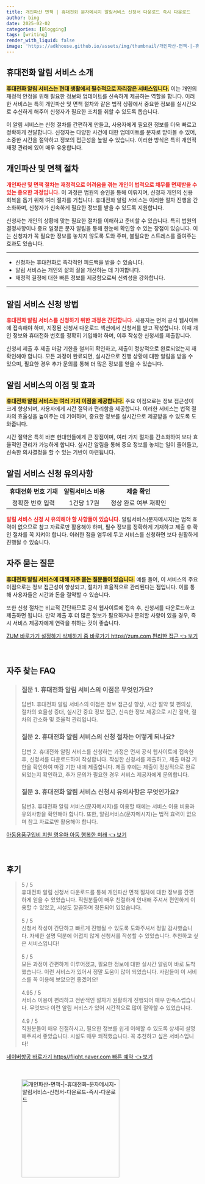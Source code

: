 ```yaml
---
title: 개인파산 면책 | 휴대전화 문자메시지 알림서비스 신청서 다운로드 즉시 다운로드
author: bing
date: 2025-02-02
categories: [Blogging]
tags: [writing]
render_with_liquid: false
image: 'https://adkhouse.github.io/assets/img/thumbnail/개인파산-면책-|-휴대전화-문자메시지-알림서비스-신청서-다운로드-즉시-다운로드.webp'
---
```



<h2 id='휴대전화_알림_서비스_소개'>휴대전화 알림 서비스 소개</h2>

<p><b><span style="background-color: #ffe066;">휴대전화 알림 서비스는 현대 생활에서 필수적으로 자리잡은 서비스입니다.</span></b> 이는 개인의 재정적 안정을 위해 필요한 정보와 업데이트를 신속하게 제공하는 역할을 합니다. 이러한 서비스는 특히 개인파산 및 면책 절차와 같은 법적 상황에서 중요한 정보를 실시간으로 수신하게 해주어 신청자가 필요한 조치를 취할 수 있도록 돕습니다.</p>

<p>이 알림 서비스는 신청 절차를 간편하게 만들고, 사용자에게 필요한 정보를 더욱 빠르고 정확하게 전달합니다. 신청자는 다양한 사건에 대한 업데이트를 문자로 받아볼 수 있어, 소중한 시간을 절약하고 정보의 접근성을 높일 수 있습니다. 이러한 방식은 특히 개인적 재정 관리에 있어 매우 유용합니다.</p>

<h2 id='개인파산_및_면책_절차'>개인파산 및 면책 절차</h2>

<p><b><span style="color: #ee2323;">개인파산 및 면책 절차는 재정적으로 어려움을 겪는 개인이 법적으로 채무를 면제받을 수 있는 중요한 과정입니다.</span></b> 이 과정은 법원의 승인을 통해 이뤄지며, 신청자 개인의 신용 회복을 돕기 위해 여러 절차를 거칩니다. 휴대전화 알림 서비스는 이러한 절차 진행을 간소화하며, 신청자가 신속하게 필요한 정보를 받을 수 있도록 지원합니다.</p>

<p>신청자는 개인의 상황에 맞는 필요한 절차를 이해하고 준비할 수 있습니다. 특히 법원의 결정사항이나 중요 일정은 문자 알림을 통해 한눈에 확인할 수 있는 장점이 있습니다. 이는 신청자가 꼭 필요한 정보를 놓치지 않도록 도와 주며, 불필요한 스트레스를 줄여주는 효과도 있습니다.</p>

<hr />

<ul>
    <li>신청자는 휴대전화로 즉각적인 피드백을 받을 수 있습니다.</li>
    <li>알림 서비스는 개인의 삶의 질을 개선하는 데 기여합니다.</li>
    <li>재정적 결정에 대한 빠른 정보를 제공함으로써 신뢰성을 강화합니다.</li>
</ul>

<hr />

<h2 id='알림서비스_신청방법'>알림 서비스 신청 방법</h2>

<p><b><span style="color: #ee2323;">휴대전화 알림 서비스를 신청하기 위한 과정은 간단합니다.</span></b> 사용자는 먼저 공식 웹사이트에 접속해야 하며, 지정된 신청서 다운로드 섹션에서 신청서를 받고 작성합니다. 이때 개인 정보와 휴대전화 번호를 정확히 기입해야 하며, 이후 작성한 신청서를 제출합니다.</p>

<p>신청서 제출 후 제출 마감 기한을 철저히 확인하고, 제출이 정상적으로 완료되었는지 재확인해야 합니다. 모든 과정이 완료되면, 실시간으로 진행 상황에 대한 알림을 받을 수 있으며, 필요한 경우 추가 문의를 통해 더 많은 정보를 얻을 수 있습니다.</p>

<h2 id='알림서비스_이점'>알림 서비스의 이점 및 효과</h2>

<p><b><span style="background-color: #ffe066;">휴대전화 알림 서비스는 여러 가지 이점을 제공합니다.</span></b> 주요 이점으로는 정보 접근성이 크게 향상되며, 사용자에게 시간 절약과 편리함을 제공합니다. 이러한 서비스는 법적 절차의 효율성을 높여주는 데 기여하며, 중요한 정보를 실시간으로 제공받을 수 있도록 도와줍니다.</p>

<p>시간 절약은 특히 바쁜 현대인들에게 큰 장점이며, 여러 가지 절차를 간소화하여 보다 효율적인 관리가 가능하게 합니다. 실시간 알림을 통해 중요 정보를 놓치는 일이 줄어들고, 신속한 의사결정을 할 수 있는 기반이 마련됩니다.</p>

<h2 id='알림서비스_신청_유의사항'>알림 서비스 신청 유의사항</h2>

<table>
    <tr>
        <td style="text-align: center; height: 17px;"><b>휴대전화 번호 기재</b></td>
        <td style="text-align: center; height: 17px;"><b>알림서비스 비용</b></td>
        <td style="text-align: center; height: 17px;"><b>제출 확인</b></td>
    </tr>
    <tr>
        <td style="text-align: center; height: 17px;">정확한 번호 입력</td>
        <td style="text-align: center; height: 17px;">1건당 17원</td>
        <td style="text-align: center; height: 17px;">정상 완료 여부 재확인</td>
    </tr>
</table>

<p><b><span style="color: #ee2323;">알림 서비스 신청 시 유의해야 할 사항들이 있습니다.</span></b> 알림서비스(문자메시지)는 법적 효력이 없으므로 참고 자료로만 활용해야 하며, 필수 정보를 정확하게 기재하고 제출 후 확인 절차를 꼭 지켜야 합니다. 이러한 점을 염두에 두고 서비스를 신청하면 보다 원활하게 진행될 수 있습니다.</p>

<h2 id='자주묻는질문'>자주 묻는 질문</h2>

<p><b><span style="background-color: #ffe066;">휴대전화 알림 서비스에 대해 자주 묻는 질문들이 있습니다.</span></b> 예를 들어, 이 서비스의 주요 이점으로는 정보 접근성이 향상되고, 절차가 효율적으로 관리된다는 점입니다. 이를 통해 사용자들은 시간과 돈을 절약할 수 있습니다.</p>

<p>또한 신청 절차는 비교적 간단하므로 공식 웹사이트에 접속 후, 신청서를 다운로드하고 제출하면 됩니다. 만약 제출 후 더 많은 정보가 필요하거나 문의할 사항이 있을 경우, 즉시 서비스 제공자에게 연락을 취하는 것이 좋습니다.</p>


<p><a class="click-button" title="ZUM 바로가기 설정하기 삭제하기 줌 바로가기 https//zum.com 편리한 접근" href="https://adkhouse.github.io/posts/ZUM-%EB%B0%94%EB%A1%9C%EA%B0%80%EA%B8%B0-%EC%84%A4%EC%A0%95%ED%95%98%EA%B8%B0-%EC%82%AD%EC%A0%9C%ED%95%98%EA%B8%B0-%EC%A4%8C-%EB%B0%94%EB%A1%9C%EA%B0%80%EA%B8%B0-httpszum.com-%ED%8E%B8%EB%A6%AC%ED%95%9C-%EC%A0%91%EA%B7%BC/" rel="dofollow">ZUM 바로가기 설정하기 삭제하기 줌 바로가기 https//zum.com 편리한 접근 👈 보기</a></p><br>
<h2 id='자주_찾는_FAQ'>자주 찾는 FAQ</h2>
<div itemscope="" itemtype="https://schema.org/FAQPage"> 
<blockquote> 
<div itemscope="" itemprop="mainEntity" itemtype="https://schema.org/Question"> 
<h3 itemprop="name">질문 1. 휴대전화 알림 서비스의 이점은 무엇인가요?</h3> 
<div itemscope="" itemprop="acceptedAnswer" itemtype="https://schema.org/Answer"> 
<span itemprop="text"> 
<p>답변1. 휴대전화 알림 서비스의 이점은 정보 접근성 향상, 시간 절약 및 편의성, 절차의 효율성 증대, 실시간 중요 정보 접근, 신속한 정보 제공으로 시간 절약, 절차의 간소화 및 효율적 관리입니다.</p> 
</span> 
</div> 
</div> 

<div itemscope="" itemprop="mainEntity" itemtype="https://schema.org/Question"> 
<h3 itemprop="name">질문 2. 휴대전화 알림 서비스의 신청 절차는 어떻게 되나요?</h3> 
<div itemscope="" itemprop="acceptedAnswer" itemtype="https://schema.org/Answer"> 
<span itemprop="text"> 
<p>답변 2. 휴대전화 알림 서비스를 신청하는 과정은 먼저 공식 웹사이트에 접속한 후, 신청서를 다운로드하여 작성합니다. 작성한 신청서를 제출하고, 제출 마감 기한을 확인하여 마감 기한 내에 제출합니다. 제출 후에는 제출이 정상적으로 완료되었는지 확인하고, 추가 문의가 필요한 경우 서비스 제공자에게 문의합니다.</p> 
</span> 
</div> 
</div> 

<div itemscope="" itemprop="mainEntity" itemtype="https://schema.org/Question"> 
<h3 itemprop="name">질문 3. 휴대전화 알림 서비스 신청시 유의사항은 무엇인가요?</h3> 
<div itemscope="" itemprop="acceptedAnswer" itemtype="https://schema.org/Answer"> 
<span itemprop="text"> 
<p>답변3. 휴대전화 알림 서비스(문자메시지)를 이용할 때에는 서비스 이용 비용과 유의사항을 확인해야 합니다. 또한, 알림서비스(문자메시지)는 법적 효력이 없으며 참고 자료로만 활용해야 합니다.</p> 
</span> 
</div> 
</div> 
</blockquote> 
</div>
<p><a class="click-button" title="아동용품구입비 지원 영유아 아동 행복한 미래" href="https://adkhouse.github.io/posts/%EC%95%84%EB%8F%99%EC%9A%A9%ED%92%88%EA%B5%AC%EC%9E%85%EB%B9%84-%EC%A7%80%EC%9B%90-%EC%98%81%EC%9C%A0%EC%95%84-%EC%95%84%EB%8F%99-%ED%96%89%EB%B3%B5%ED%95%9C-%EB%AF%B8%EB%9E%98/" rel="dofollow">아동용품구입비 지원 영유아 아동 행복한 미래 👈 보기</a></p><br>
<h2 id='후기'>후기</h2>
<div itemscope itemtype="https://schema.org/Product">
  <blockquote>
  <div itemprop="review" itemscope itemtype="https://schema.org/Review">
      <div itemprop="reviewRating" itemscope itemtype="https://schema.org/Rating"> <span itemprop="ratingValue">5</span> / <span itemprop="bestRating">5</span> </div>
      <span itemprop="reviewBody">휴대전화 알림 신청서 다운로드를 통해 개인파산 면책 절차에 대한 정보를 간편하게 얻을 수 있었습니다. 직원분들이 매우 친절하게 안내해 주셔서 편안하게 이용할 수 있었고, 시설도 깔끔하며 정돈되어 있었습니다.</span>
  </div>
  <br>
  <div itemprop="review" itemscope itemtype="https://schema.org/Review">
      <div itemprop="reviewRating" itemscope itemtype="https://schema.org/Rating"> <span itemprop="ratingValue">5</span> / <span itemprop="bestRating">5</span> </div>
      <span itemprop="reviewBody">신청서 작성이 간단하고 빠르게 진행될 수 있도록 도와주셔서 정말 감사했습니다. 자세한 설명 덕분에 어렵지 않게 신청서를 작성할 수 있었습니다. 추천하고 싶은 서비스입니다!</span>
  </div>
  <br>
  <div itemprop="review" itemscope itemtype="https://schema.org/Review">
      <div itemprop="reviewRating" itemscope itemtype="https://schema.org/Rating"> <span itemprop="ratingValue">5</span> / <span itemprop="bestRating">5</span> </div>
      <span itemprop="reviewBody">모든 과정이 간편하게 이루어졌고, 필요한 정보에 대한 실시간 알림이 바로 도착했습니다. 이런 서비스가 있어서 정말 도움이 많이 되었습니다. 사람들이 이 서비스를 꼭 이용해 보았으면 좋겠어요!</span>
  </div>
  <br>
  <div itemprop="review" itemscope itemtype="https://schema.org/Review">
      <div itemprop="reviewRating" itemscope itemtype="https://schema.org/Rating"> <span itemprop="ratingValue">4.95</span> / <span itemprop="bestRating">5</span> </div>
      <span itemprop="reviewBody">서비스 이용이 편리하고 전반적인 절차가 원활하게 진행되어 매우 만족스럽습니다. 무엇보다 이런 알림 서비스가 있어 시간적으로 많이 절약할 수 있었습니다.</span>
  </div>
  <br>
  <div itemprop="review" itemscope itemtype="https://schema.org/Review">
      <div itemprop="reviewRating" itemscope itemtype="https://schema.org/Rating"> <span itemprop="ratingValue">4.9</span> / <span itemprop="bestRating">5</span> </div>
      <span itemprop="reviewBody">직원분들이 매우 친절하시고, 필요한 정보를 쉽게 이해할 수 있도록 상세히 설명해주셔서 좋았습니다. 시설도 매우 쾌적했습니다. 꼭 추천하고 싶은 서비스입니다!</span>
  </div>
  </blockquote>
</div>
<p><a class="click-button" title="네이버항공 바로가기 https//flight.naver.com 빠른 예약" href="https://adkhouse.github.io/posts/%EB%84%A4%EC%9D%B4%EB%B2%84%ED%95%AD%EA%B3%B5-%EB%B0%94%EB%A1%9C%EA%B0%80%EA%B8%B0-httpsflight.naver.com-%EB%B9%A0%EB%A5%B8-%EC%98%88%EC%95%BD/" rel="dofollow">네이버항공 바로가기 https//flight.naver.com 빠른 예약 👈 보기</a></p><br>
<figure class="image"><img src="https://adkhouse.github.io/assets/img/thumbnail/개인파산-면책-|-휴대전화-문자메시지-알림서비스-신청서-다운로드-즉시-다운로드.webp" alt="개인파산-면책-|-휴대전화-문자메시지-알림서비스-신청서-다운로드-즉시-다운로드" width="256" height="256"></figure>